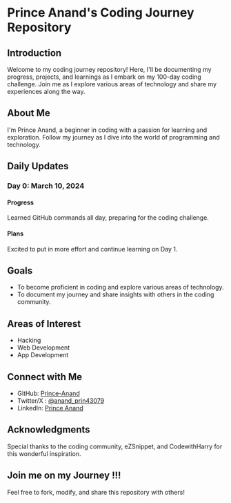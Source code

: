 # Prince Anand's Coding Journey Repository

## Introduction

Welcome to my coding journey repository! Here, I'll be documenting my progress, projects, and learnings as I embark on my 100-day coding challenge. Join me as I explore various areas of technology and share my experiences along the way.

## About Me

I'm Prince Anand, a beginner in coding with a passion for learning and exploration. Follow my journey as I dive into the world of programming and technology.

## Daily Updates

### Day 0: March 10, 2024

#### Progress
Learned GitHub commands all day, preparing for the coding challenge.

#### Plans
Excited to put in more effort and continue learning on Day 1.

## Goals

- To become proficient in coding and explore various areas of technology.
- To document my journey and share insights with others in the coding community.

## Areas of Interest

- Hacking
- Web Development
- App Development
<!-- For details refer to my X Profile and GitHub Homepage. -->

## Connect with Me

- GitHub: [Prince-Anand](https://github.com/Prince-Anand)
- Twitter/X : [@anand_prin43079](https://twitter.com/anand_prin43079)
- LinkedIn: [Prince Anand](https://www.linkedin.com/in/prince-anand)

## Acknowledgments

Special thanks to the coding community, eZSnippet, and CodewithHarry for this wonderful inspiration.

## Join me on my Journey !!!

Feel free to fork, modify, and share this repository with others!

